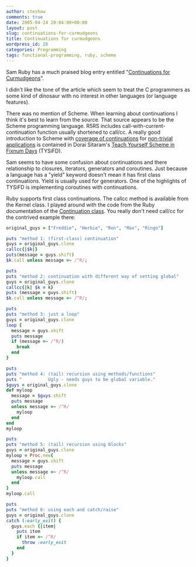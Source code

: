 ```yaml
---
author: steshaw
comments: true
date: 2005-04-24 20:04:00+00:00
layout: post
slug: continuations-for-curmudgeons
title: Continuations for curmudgeons
wordpress_id: 28
categories: Programming
tags: functional-programming, ruby, scheme
---
```


Sam Ruby has a much praised blog entry entitled "[Continuations for Curmudgeons](http://www.intertwingly.net/blog/2005/04/13/Continuations-for-Curmudgeons)".

I didn't like the tone of the article which seem to treat the C programmers as some kind of dinosaur with no interest in other languages (or language features).

There was no mention of Scheme. When learning about continuations I think it's best to learn from the source. That source appears to be the Scheme programming language. R5RS includes call-with-current-continuation function usually shortened to call/cc. A really good introduction to Scheme with [coverage of continuations](http://www.ccs.neu.edu/home/dorai/t-y-scheme/t-y-scheme-Z-H-15.html#node_chap_13) for [non-trivial applications](http://www.ccs.neu.edu/home/dorai/t-y-scheme/t-y-scheme-Z-H-16.html#node_chap_14) is contained in Dorai Sitaram's [Teach Yourself Scheme in Fixnum Days](http://www.ccs.neu.edu/home/dorai/t-y-scheme/t-y-scheme.html) (TYSiFD).

Sam seems to have some confusion about continuations and there relationship to closures, iterators, generators and coroutines. Just because a language has a "yield" keyword doesn't mean it has first class continuations. Yield is usually used for generators. One of the highlights of TYSiFD is implementing coroutines with continuations.

Ruby supports first class continuations. The callcc method is available from the Kernel class. I played around with the code from the Ruby documentation of the [Continuation class](http://www.ruby-doc.org/core/classes/Continuation.html). You really don't need call/cc for the contrived example there:

``` ruby
original_guys = ["Freddie", "Herbie", "Ron", "Max", "Ringo"]

puts "method 1: (first-class) continuation"
guys = original_guys.clone
callcc{|$k|}
puts(message = guys.shift)
$k.call unless message =~ /^R/;

puts
puts "method 2: continuation with different way of setting global"
guys = original_guys.clone
callcc{|k| $k = k}
puts (message = guys.shift)
$k.call unless message =~ /^R/;

puts
puts "method 3: just a loop"
guys = original_guys.clone
loop {
  message = guys.shift
  puts message
  if (message =~ /^R/)
    break
  end
}

puts
puts "method 4: (tail) recursion using methods/functions"
puts "          Ugly - needs guys to be global variable."
$guys = original_guys.clone
def myloop
  message = $guys.shift
  puts message
  unless message =~ /^R/
    myloop
  end
end
myloop

puts
puts "method 5: (tail) recursion using blocks"
guys = original_guys.clone
myloop = Proc.new{
  message = guys.shift
  puts message
  unless message =~ /^R/
    myloop.call
  end
}
myloop.call

puts
puts "method 6: using each and catch/raise"
guys = original_guys.clone
catch (:early_exit) {
  guys.each {|item|
    puts item
    if item =~ /^R/
      throw :early_exit
    end
  }
}
```
